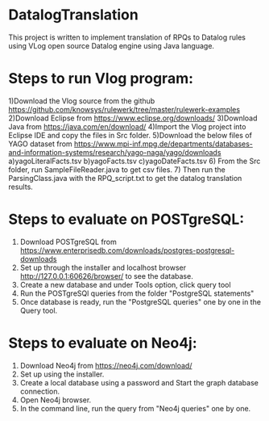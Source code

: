 # DatalogTranslation
This project is written to implement translation of RPQs to Datalog rules using VLog open source Datalog engine using Java language.

# Steps to run Vlog program:
1)Download the Vlog source from the github https://github.com/knowsys/rulewerk/tree/master/rulewerk-examples 
2)Download Eclipse from https://www.eclipse.org/downloads/
3)Download Java from https://java.com/en/download/
4)Import the Vlog project into Eclipse IDE and copy the files in Src folder.
5)Download the below files of YAGO dataset from https://www.mpi-inf.mpg.de/departments/databases-and-information-systems/research/yago-naga/yago/downloads
  a)yagoLiteralFacts.tsv
  b)yagoFacts.tsv
  c)yagoDateFacts.tsv
6) From the Src folder, run SampleFileReader.java to get csv files.
7) Then run the ParsingClass.java with the RPQ_script.txt to get the datalog translation results.

# Steps to evaluate on POSTgreSQL:
1) Download POSTgreSQL from https://www.enterprisedb.com/downloads/postgres-postgresql-downloads
2) Set up through the installer and localhost browser http://127.0.0.1:60626/browser/ to see the database.
3) Create a new database and under Tools option, click query tool 
4) Run the POSTgreSQl queries from the folder "PostgreSQL statements"
5) Once database is ready, run the "PostgreSQL queries" one by one in the Query tool.

# Steps to evaluate on Neo4j:
1) Download Neo4j from https://neo4j.com/download/
2) Set up using the installer.
3) Create a local database using a password and Start the graph database connection.
4) Open Neo4j browser.
5) In the command line, run the query from "Neo4j queries" one by one.

